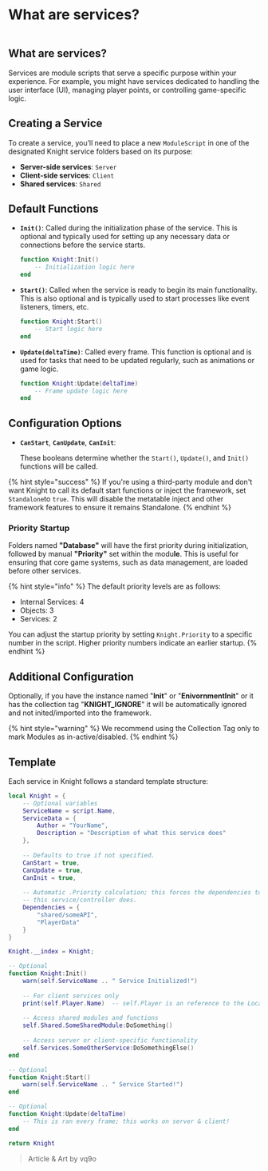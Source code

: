 # What are services?



<figure><img src="../../.gitbook/assets/what are services.jpg" alt=""><figcaption></figcaption></figure>

## What are services?

Services are module scripts that serve a specific purpose within your experience. For example, you might have services dedicated to handling the user interface (UI), managing player points, or controlling game-specific logic.

## **Creating a Service**

To create a service, you’ll need to place a new `ModuleScript` in one of the designated Knight service folders based on its purpose:

* **Server-side services**: `Server`
* **Client-side services**: `Client`
* **Shared services**: `Shared`

## Default Functions

*   **`Init()`**: Called during the initialization phase of the service. This is optional and typically used for setting up any necessary data or connections before the service starts.

    ```lua
    function Knight:Init()
        -- Initialization logic here
    end
    ```
*   **`Start()`**: Called when the service is ready to begin its main functionality. This is also optional and is typically used to start processes like event listeners, timers, etc.

    ```lua
    function Knight:Start()
        -- Start logic here
    end
    ```
*   **`Update(deltaTime)`**: Called every frame. This function is optional and is used for tasks that need to be updated regularly, such as animations or game logic.

    ```lua
    function Knight:Update(deltaTime)
        -- Frame update logic here
    end
    ```

## Configuration Options

*   **`CanStart`**, **`CanUpdate`**, **`CanInit`**:

    These booleans determine whether the `Start()`, `Update()`, and `Init()` functions will be called.

{% hint style="success" %}
If you're using a third-party module and don't want Knight to call its default start functions or inject the framework, set `Standalone`to `true`. This will disable the metatable inject and other framework features to ensure it remains Standalone.
{% endhint %}

### Priority Startup

Folders named **"Database"** will have the first priority during initialization, followed by manual **"Priority"** set within the modu**le**. This is useful for ensuring that core game systems, such as data management, are loaded before other services.

{% hint style="info" %}
The default priority levels are as follows:

* Internal Services: 4
* Objects: 3
* Services: 2

You can adjust the startup priority by setting `Knight.Priority` to a specific number in the script. Higher priority numbers indicate an earlier startup.
{% endhint %}

## Additional Configuration

Optionally, if you have the instance named "**Init**" or "**EnivornmentInit**" or it has the collection tag "**KNIGHT\_IGNORE**" it will be automatically ignored and not inited/imported into the framework.&#x20;

{% hint style="warning" %}
We recommend using the Collection Tag only to mark Modules as in-active/disabled.
{% endhint %}

## Template

Each service in Knight follows a standard template structure:

```lua
local Knight = {
    -- Optional variables
    ServiceName = script.Name,
    ServiceData = {
        Author = "YourName",
        Description = "Description of what this service does"
    },
    
    -- Defaults to true if not specified.
    CanStart = true,
    CanUpdate = true,
    CanInit = true,
    
    -- Automatic .Priority calculation; this forces the dependencies to start before
    -- this service/controller does.
    Dependencies = {
        "shared/someAPI",
        "PlayerData"
    }
}

Knight.__index = Knight;

-- Optional
function Knight:Init()
    warn(self.ServiceName .. " Service Initialized!")
    
    -- For client services only
    print(self.Player.Name)  -- self.Player is an reference to the LocalPlayer.
    
    -- Access shared modules and functions
    self.Shared.SomeSharedModule:DoSomething()
    
    -- Access server or client-specific functionality
    self.Services.SomeOtherService:DoSomethingElse()
end

-- Optional
function Knight:Start()
    warn(self.ServiceName .. " Service Started!")
end

-- Optional
function Knight:Update(deltaTime)
    -- This is ran every frame; this works on server & client!
end

return Knight

```

> Article & Art by vq9o
